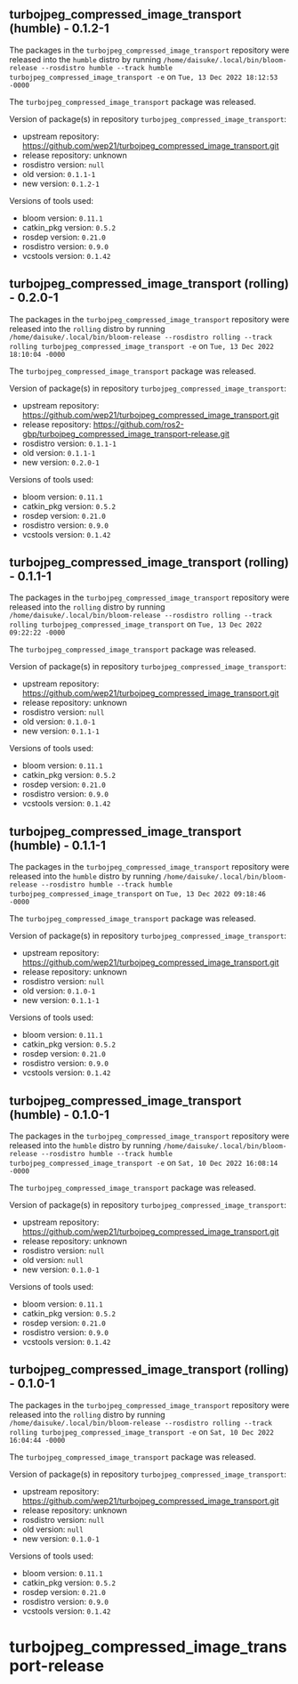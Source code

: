 ## turbojpeg_compressed_image_transport (humble) - 0.1.2-1

The packages in the `turbojpeg_compressed_image_transport` repository were released into the `humble` distro by running `/home/daisuke/.local/bin/bloom-release --rosdistro humble --track humble turbojpeg_compressed_image_transport -e` on `Tue, 13 Dec 2022 18:12:53 -0000`

The `turbojpeg_compressed_image_transport` package was released.

Version of package(s) in repository `turbojpeg_compressed_image_transport`:

- upstream repository: https://github.com/wep21/turbojpeg_compressed_image_transport.git
- release repository: unknown
- rosdistro version: `null`
- old version: `0.1.1-1`
- new version: `0.1.2-1`

Versions of tools used:

- bloom version: `0.11.1`
- catkin_pkg version: `0.5.2`
- rosdep version: `0.21.0`
- rosdistro version: `0.9.0`
- vcstools version: `0.1.42`


## turbojpeg_compressed_image_transport (rolling) - 0.2.0-1

The packages in the `turbojpeg_compressed_image_transport` repository were released into the `rolling` distro by running `/home/daisuke/.local/bin/bloom-release --rosdistro rolling --track rolling turbojpeg_compressed_image_transport -e` on `Tue, 13 Dec 2022 18:10:04 -0000`

The `turbojpeg_compressed_image_transport` package was released.

Version of package(s) in repository `turbojpeg_compressed_image_transport`:

- upstream repository: https://github.com/wep21/turbojpeg_compressed_image_transport.git
- release repository: https://github.com/ros2-gbp/turbojpeg_compressed_image_transport-release.git
- rosdistro version: `0.1.1-1`
- old version: `0.1.1-1`
- new version: `0.2.0-1`

Versions of tools used:

- bloom version: `0.11.1`
- catkin_pkg version: `0.5.2`
- rosdep version: `0.21.0`
- rosdistro version: `0.9.0`
- vcstools version: `0.1.42`


## turbojpeg_compressed_image_transport (rolling) - 0.1.1-1

The packages in the `turbojpeg_compressed_image_transport` repository were released into the `rolling` distro by running `/home/daisuke/.local/bin/bloom-release --rosdistro rolling --track rolling turbojpeg_compressed_image_transport` on `Tue, 13 Dec 2022 09:22:22 -0000`

The `turbojpeg_compressed_image_transport` package was released.

Version of package(s) in repository `turbojpeg_compressed_image_transport`:

- upstream repository: https://github.com/wep21/turbojpeg_compressed_image_transport.git
- release repository: unknown
- rosdistro version: `null`
- old version: `0.1.0-1`
- new version: `0.1.1-1`

Versions of tools used:

- bloom version: `0.11.1`
- catkin_pkg version: `0.5.2`
- rosdep version: `0.21.0`
- rosdistro version: `0.9.0`
- vcstools version: `0.1.42`


## turbojpeg_compressed_image_transport (humble) - 0.1.1-1

The packages in the `turbojpeg_compressed_image_transport` repository were released into the `humble` distro by running `/home/daisuke/.local/bin/bloom-release --rosdistro humble --track humble turbojpeg_compressed_image_transport` on `Tue, 13 Dec 2022 09:18:46 -0000`

The `turbojpeg_compressed_image_transport` package was released.

Version of package(s) in repository `turbojpeg_compressed_image_transport`:

- upstream repository: https://github.com/wep21/turbojpeg_compressed_image_transport.git
- release repository: unknown
- rosdistro version: `null`
- old version: `0.1.0-1`
- new version: `0.1.1-1`

Versions of tools used:

- bloom version: `0.11.1`
- catkin_pkg version: `0.5.2`
- rosdep version: `0.21.0`
- rosdistro version: `0.9.0`
- vcstools version: `0.1.42`


## turbojpeg_compressed_image_transport (humble) - 0.1.0-1

The packages in the `turbojpeg_compressed_image_transport` repository were released into the `humble` distro by running `/home/daisuke/.local/bin/bloom-release --rosdistro humble --track humble turbojpeg_compressed_image_transport -e` on `Sat, 10 Dec 2022 16:08:14 -0000`

The `turbojpeg_compressed_image_transport` package was released.

Version of package(s) in repository `turbojpeg_compressed_image_transport`:

- upstream repository: https://github.com/wep21/turbojpeg_compressed_image_transport.git
- release repository: unknown
- rosdistro version: `null`
- old version: `null`
- new version: `0.1.0-1`

Versions of tools used:

- bloom version: `0.11.1`
- catkin_pkg version: `0.5.2`
- rosdep version: `0.21.0`
- rosdistro version: `0.9.0`
- vcstools version: `0.1.42`


## turbojpeg_compressed_image_transport (rolling) - 0.1.0-1

The packages in the `turbojpeg_compressed_image_transport` repository were released into the `rolling` distro by running `/home/daisuke/.local/bin/bloom-release --rosdistro rolling --track rolling turbojpeg_compressed_image_transport -e` on `Sat, 10 Dec 2022 16:04:44 -0000`

The `turbojpeg_compressed_image_transport` package was released.

Version of package(s) in repository `turbojpeg_compressed_image_transport`:

- upstream repository: https://github.com/wep21/turbojpeg_compressed_image_transport.git
- release repository: unknown
- rosdistro version: `null`
- old version: `null`
- new version: `0.1.0-1`

Versions of tools used:

- bloom version: `0.11.1`
- catkin_pkg version: `0.5.2`
- rosdep version: `0.21.0`
- rosdistro version: `0.9.0`
- vcstools version: `0.1.42`


# turbojpeg_compressed_image_transport-release
